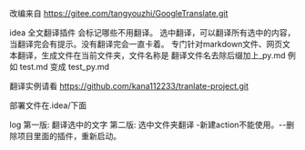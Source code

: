 改编来自
https://gitee.com/tangyouzhi/GoogleTranslate.git

idea 全文翻译插件 会标记哪些不用翻译。
选中翻译，可以翻译所有选中的内容，当翻译完会有提示。没有翻译完会一直卡着。
专门针对markdown文件、网页文本翻译，生成文件在当前文件夹，文件名称是
翻译文件名去除后缀加上_py.md
例如
test.md
变成
test_py.md

翻译实例请看
https://github.com/kana112233/tranlate-project.git

部署文件在.idea/下面

log
第一版: 翻译选中的文字
第二版: 选中文件夹翻译
-新建action不能使用。--删除项目里面的插件，重新启动。







